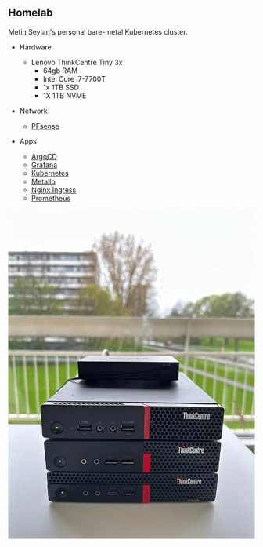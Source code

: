 ## Homelab

Metin Seylan's personal bare-metal Kubernetes cluster.

- Hardware
  - Lenovo ThinkCentre Tiny 3x
    - 64gb RAM
    - Intel Core i7-7700T
    - 1x 1TB SSD
    - 1X 1TB NVME

- Network
    - [PFsense](https://www.pfsense.org/)

- Apps
  - [ArgoCD](https://argoproj.github.io/argo-cd/)
  - [Grafana](https://grafana.com/)
  - [Kubernetes](https://kubernetes.io/)
  - [Metallb](https://metallb.universe.tf/)
  - [Nginx Ingress](https://kubernetes.github.io/ingress-nginx/)
  - [Prometheus](https://prometheus.io/)

<p align="center">
  <img src="./image.jpg" alt="Homelab" width="600" />
</p>

